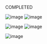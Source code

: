COMPLETED 


![image](https://github.com/user-attachments/assets/93fcf5cb-08cb-464e-a78f-009e2c904c57)       ![image](https://github.com/user-attachments/assets/17ef7409-4aee-4e2e-9e3e-9b45da80b672)

![image](https://github.com/user-attachments/assets/b217d0b6-2609-40c7-ae1c-6c410273afc5)       ![image](https://github.com/user-attachments/assets/f7a849d5-564c-4f67-abb9-581ec6302f00)

![image](https://github.com/user-attachments/assets/ad6ba749-cd2d-4edc-abcf-357553313e28)
